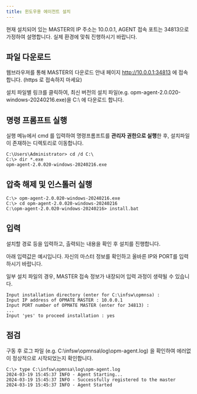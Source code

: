 ```yaml
---
title: 윈도우용 에이전트 설치
---
```


현재 설치되어 있는 MASTER의 IP 주소는 10.0.0.1, AGENT 접속 포트는 34813으로 가정하여 설명합니다. 실제 환경에 맞춰 진행하시기 바랍니다.

## 파일 다운로드

웹브라우져를 통해 MASTER의 다운로드 안내 페이지 http://10.0.0.1:34813 에 접속합니다. (https 로 접속하지 마세요)

설치 파일별 링크를 클릭하여, 최신 버전의 설치 파일(e.g. opm-agent-2.0.020-windows-20240216.exe)을 C:\ 에 다운로드 합니다.

## 명령 프롬프트 실행

실행 메뉴에서 cmd 를 입력하여 명령프롬프트를 **관리자 권한으로 실행**한 후, 설치파일이 존재하는 디렉토리로 이동합니다.

```
C:\Users\Administrator> cd /d C:\
C:\> dir *.exe
opm-agent-2.0.020-windows-20240216.exe
```

## 압축 해제 및 인스톨러 실행

```
C:\> opm-agent-2.0.020-windows-20240216.exe
C:\> cd opm-agent-2.0.020-windows-20240216
C:\opm-agent-2.0.020-windows-20240216> install.bat
```

## 입력

설치할 경로 등을 입력하고, 출력되는 내용을 확인 후 설치를 진행합니다.

아래 입력값은 예시입니다. 자신의 마스터 정보를 확인하고 올바른 IP와 PORT를 입력하시기 바랍니다.

일부 설치 파일의 경우, MASTER 접속 정보가 내장되어 입력 과정이 생략될 수 있습니다.

```
Input installation directory (enter for C:\infsw\opmnsa) :
Input IP address of OPMATE MASTER : 10.0.0.1
Input PORT number of OPMATE MASTER (enter for 34813) : 
...
Input 'yes' to proceed installation : yes
```

## 점검

구동 후 로그 파일 (e.g. C:\infsw\opmnsa\log\opm-agent.log) 을 확인하여 에러없이 정상적으로 시작되었는지 확인합니다.

```
C:\> type C:\infsw\opmnsa\log\opm-agent.log
2024-03-19 15:45:37 INFO - Agent Starting...
2024-03-19 15:45:37 INFO - Successfully registered to the master
2024-03-19 15:45:37 INFO - Agent Started
```
